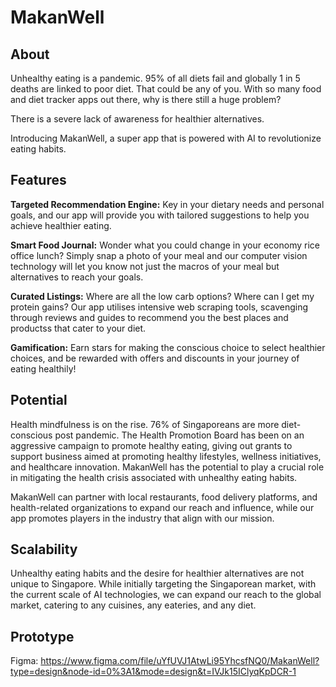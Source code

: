 # MakanWell

## About

 Unhealthy eating is a pandemic. 95% of all diets fail and globally 1 in 5 deaths are linked to poor diet. That could be any of you. With so many food and diet tracker apps out there, why is there still a huge problem?

There is a severe lack of awareness for healthier alternatives.

Introducing MakanWell, a super app that is powered with AI to revolutionize eating habits.

## Features

**Targeted Recommendation Engine:** Key in your dietary needs and personal goals, and our app will provide you with tailored suggestions to help you achieve healthier eating.

**Smart Food Journal:** Wonder what you could change in your economy rice office lunch? Simply snap a photo of your meal and our computer vision technology will let you know not just the macros of your meal but alternatives to reach your goals.

**Curated Listings:** Where are all the low carb options? Where can I get my protein gains? Our app utilises intensive web scraping tools, scavenging through reviews and guides to recommend you the best places and productss that cater to your diet.

**Gamification:** Earn stars for making the conscious choice to select healthier choices, and be rewarded with offers and discounts in your journey of eating healthily!

## Potential

Health mindfulness is on the rise. 76% of Singaporeans are more diet-conscious post pandemic. The Health Promotion Board has been on an aggressive campaign to promote healthy eating, giving out grants to support business aimed at promoting healthy lifestyles, wellness initiatives, and healthcare innovation. MakanWell has the potential to play a crucial role in mitigating the health crisis associated with unhealthy eating habits.

MakanWell can partner with local restaurants, food delivery platforms, and health-related organizations to expand our reach and influence, while our app promotes players in the industry that align with our mission.

## Scalability

Unhealthy eating habits and the desire for healthier alternatives are not unique to Singapore. While initially targeting the Singaporean market, with the current scale of AI technologies, we can expand our reach to the global market, catering to any cuisines, any eateries, and any diet.

## Prototype

Figma: https://www.figma.com/file/uYfUVJ1AtwLi95YhcsfNQ0/MakanWell?type=design&node-id=0%3A1&mode=design&t=IVJk15IClyqKpDCR-1
